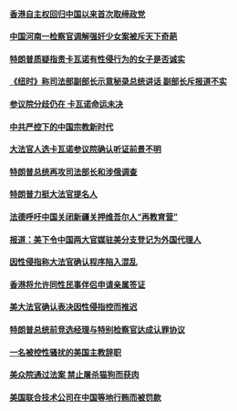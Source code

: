 #### [香港自主权回归中国以来首次取缔政党](../pages/zvyyieoqvp/4584364.md) 

#### [中国河南一检察官调解强奸少女案被斥天下奇葩](../pages/zvyyieoqvp/4582853.md) 

#### [特朗普质疑指责卡瓦诺有性侵行为的女子是否诚实](../pages/zvyyieoqvp/4582318.md) 

#### [《纽时》称司法部副部长示意秘录总统讲话 副部长斥报道不实](../pages/zvyyieoqvp/4582149.md) 

#### [参议院分歧仍在  卡瓦诺命运未决](../pages/zvyyieoqvp/4581982.md) 

#### [中共严控下的中国宗教新时代](../pages/zvyyieoqvp/4581071.md) 

#### [大法官人选卡瓦诺参议院确认听证前景不明](../pages/zvyyieoqvp/4580260.md) 

#### [特朗普总统再攻司法部长和涉俄调查](../pages/zvyyieoqvp/4578882.md) 

#### [特朗普力挺大法官提名人](../pages/zvyyieoqvp/4578530.md) 

#### [法德呼吁中国关闭新疆关押维吾尔人“再教育营”](../pages/zvyyieoqvp/4578107.md) 

#### [报道：美下令中国两大官媒驻美分支登记为外国代理人](../pages/zvyyieoqvp/4577151.md) 

#### [因性侵指称大法官确认程序陷入混乱](../pages/zvyyieoqvp/4576839.md) 

#### [香港将允许同性民事伴侣申请亲属签证](../pages/zvyyieoqvp/4576338.md) 

#### [美大法官确认表决因性侵指控而推迟](../pages/zvyyieoqvp/4575470.md) 

#### [特朗普总统前竞选经理与特别检察官达成认罪协议](../pages/zvyyieoqvp/4572338.md) 

#### [一名被控性骚扰的美国主教辞职](../pages/zvyyieoqvp/4570821.md) 

#### [美众院通过法案 禁止屠杀猫狗而获肉](../pages/zvyyieoqvp/4570717.md) 

#### [美国联合技术公司在中国等地行贿而被罚款](../pages/zvyyieoqvp/4570469.md) 

